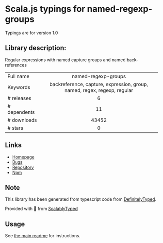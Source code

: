 
# Scala.js typings for named-regexp-groups

Typings are for version 1.0

## Library description:
Regular expressions with named capture groups and named back-references

|                    |                 |
| ------------------ | :-------------: |
| Full name          | named-regexp-groups |
| Keywords           | backreference, capture, expression, group, named, regex, regexp, regular |
| # releases         | 6 |
| # dependents       | 11 |
| # downloads        | 43452 |
| # stars            | 0 |

## Links
- [Homepage](https://github.com/commenthol/named-regexp-groups/)
- [Bugs](https://github.com/commenthol/named-regexp-groups/issues)
- [Repository](https://github.com/commenthol/named-regexp-groups)
- [Npm](https://www.npmjs.com/package/named-regexp-groups)
    


## Note
This library has been generated from typescript code from [DefinitelyTyped](https://definitelytyped.org).

Provided with :purple_heart: from [ScalablyTyped](https://github.com/oyvindberg/ScalablyTyped)

## Usage
See [the main readme](../../readme.md) for instructions.



